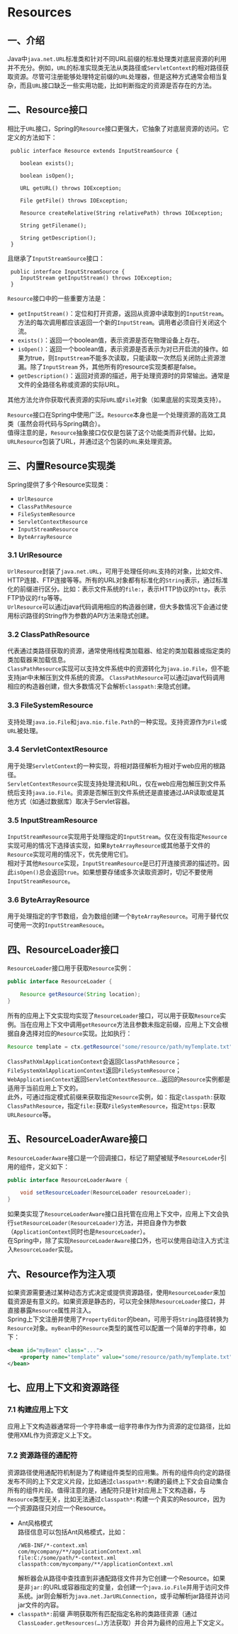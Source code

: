 # Resources
## 一、介绍
Java中`java.net.URL`标准类和针对不同URL前缀的标准处理类对底层资源的利用并不充分。例如，`URL`的标准实现类无法从类路径或`ServletContext`的相对路径获取资源。尽管可注册能够处理特定前缀的`URL`处理器，但是这种方式通常会相当复杂，而且`URL`接口缺乏一些实用功能，比如判断指定的资源是否存在的方法。  
## 二、Resource接口
相比于`URL`接口，Spring的`Resource`接口更强大，它抽象了对底层资源的访问。它定义的方法如下：
```
 public interface Resource extends InputStreamSource {

    boolean exists();

    boolean isOpen();

    URL getURL() throws IOException;

    File getFile() throws IOException;

    Resource createRelative(String relativePath) throws IOException;

    String getFilename();

    String getDescription();
 }
```
且继承了`InputStreamSource`接口：  
```
 public interface InputStreamSource {
    InputStream getInputStream() throws IOException;
 }
```

`Resource`接口中的一些重要方法是：  
 + `getInputStream()`：定位和打开资源，返回从资源中读取到的`InputStream`。方法的每次调用都应该返回一个新的`InputStream`。调用者必须自行关闭这个流。  
 + `exists()`：返回一个boolean值，表示资源是否在物理设备上存在。  
 + `isOpen()`：返回一个boolean值，表示资源是否表示为对已开启流的操作。如果为true，则`InputStream`不能多次读取，只能读取一次然后关闭防止资源泄漏。除了`InputStream` 外，其他所有的resource实现类都是false。
 + `getDescription()`：返回对资源的描述，用于处理资源时的异常输出。通常是文件的全路径名称或资源的实际URL。  

其他方法允许你获取代表资源的实际`URL`或`File`对象（如果底层的实现类支持）。  

`Resource`接口在Spring中使用广泛。`Resource`本身也是一个处理资源的高效工具类（虽然会将代码与Spring耦合）。  
 值得注意的是，`Resource`抽象接口仅仅是包装了这个功能类而非代替。比如，`URLResource`包装了URL，并通过这个包装的`URL`来处理资源。  

## 三、内置Resource实现类
Spring提供了多个Resource实现类：  
+ `UrlResource`
+ `ClassPathResource`
+ `FileSystemResource`
+ `ServletContextResource`
+ `InputStreamResource`
+ `ByteArrayResource`

### 3.1 UrlResource
`UrlResource`封装了`java.net.URL`，可用于处理任何`URL`支持的对象，比如文件、HTTP连接、FTP连接等等。所有的URL对象都有标准化的`String`表示，通过标准化的前缀进行区分。比如：表示文件系统的`file:`，表示HTTP协议的`http`，表示FTP协议的`ftp`等等。  
`UrlResource`可以通过java代码调用相应的构造器创建，但大多数情况下会通过使用标识路径的String作为参数的API方法来隐式创建。

### 3.2 ClassPathResource
代表通过类路径获取的资源，通常使用线程类加载器、给定的类加载器或指定类的类加载器来加载信息。  
`ClassPathResource`实现可以支持文件系统中的资源转化为`java.io.File`，但不能支持jar中未解压到文件系统的资源。
`ClassPathResource`可以通过java代码调用相应的构造器创建，但大多数情况下会解析`classpath:`来隐式创建。  

### 3.3 FileSystemResource
支持处理`java.io.File`和`java.nio.file.Path`的一种实现。支持资源作为`File`或`URL`被处理。  

### 3.4 ServletContextResource
用于处理`ServletContext`的一种实现，将相对路径解析为相对于web应用的根路径。  
`ServletContextResource`实现支持处理流和URL，仅在web应用包解压到文件系统后支持`java.io.File`。资源是否解压到文件系统还是直接通过JAR读取或是其他方式（如通过数据库）取决于Servlet容器。  

### 3.5 InputStreamResource
`InputStreamResource`实现用于处理指定的`InputStream`。仅在没有指定`Resource`实现可用的情况下选择该实现，如果`ByteArrayResource`或其他基于文件的`Resource`实现可用的情况下，优先使用它们。  
相对于其他`Resource`实现，`InputStreamResource`是已打开连接资源的描述符。因此`isOpen()`总会返回`true`。如果想要存储或多次读取资源时，切记不要使用`InputStreamResource`。  

### 3.6 ByteArrayResource
用于处理指定的字节数组，会为数组创建一个`ByteArrayResource`。可用于替代仅可使用一次的`InputStreamResouce`。  

## 四、ResourceLoader接口
`ResourceLoader`接口用于获取`Resource`实例：  
```java
public interface ResourceLoader {

    Resource getResource(String location);
}
```

所有的应用上下文实现均实现了`ResourceLoader`接口，可以用于获取`Resource`实例。当在应用上下文中调用`getResource`方法且参数未指定前缀，应用上下文会根据自身选择对应的`Resource`实现。比如执行：  
```java
Resource template = ctx.getResource("some/resource/path/myTemplate.txt");
```
`ClassPathXmlApplicationContext`会返回`ClassPathResource`；`FileSystemXmlApplicationContext`返回`FileSystemResource`；`WebApplicationContext`返回`ServletContextResource`...返回的`Resource`实例都是适用于当前应用上下文的。  
此外，可通过指定模式前缀来获取指定`Resource`实例，如：指定`classpath:`获取`ClassPathResource`，指定`file:`获取`FileSystemResource`，指定`https:`获取`URLResource`等。  

## 五、ResourceLoaderAware接口
`ResourceLoaderAware`接口是一个回调接口，标记了期望被赋予`ResourceLoder`引用的组件，定义如下：  
```java
public interface ResourceLoaderAware {

    void setResourceLoader(ResourceLoader resourceLoader);
}
```
如果类实现了`ResourceLoaderAware`接口且托管在应用上下文中，应用上下文会执行`setResourceLoader(ResourceLoader)`方法，并把自身作为参数（`ApplicationContext`同时也是`ResourceLoader`）。  
在Spring中，除了实现`ResourceLoaderAware`接口外，也可以使用自动注入方式注入`ResourceLoader`实现。  

## 六、Resource作为注入项
如果资源需要通过某种动态方式决定或提供资源路径，使用`ResourceLoader`来加载资源是有意义的。如果资源是静态的，可以完全抹除`ResourceLoader`接口，并直接暴露`Resource`属性并注入。  
Spring上下文注册并使用了`PropertyEditor`的bean，可用于将`String`路径转换为`Resource`对象。`myBean`中的`Resource`类型的属性可以配置一个简单的字符串，如下：  
```xml
<bean id="myBean" class="...">
    <property name="template" value="some/resource/path/myTemplate.txt"/>
</bean>
```

## 七、应用上下文和资源路径
### 7.1 构建应用上下文
应用上下文构造器通常将一个字符串或一组字符串作为作为资源的定位路径，比如使用XML作为资源定义上下文。  
### 7.2 资源路径的通配符
资源路径使用通配符机制是为了构建组件类型的应用集。所有的组件向约定的路径发布不同的上下文定义片段，比如通过`classpath*:`构建的最终上下文会自动集合所有的组件片段。值得注意的是，通配符只是针对应用上下文构造器，与`Resource`类型无关，比如无法通过`classpath*:`构建一个真实的Resource，因为一个资源路径只对应一个Resource。  
+ Ant风格模式  
  路径信息可以包括Ant风格模式，比如：  
  ```
  /WEB-INF/*-context.xml
  com/mycompany/**/applicationContext.xml
  file:C:/some/path/*-context.xml
  classpath:com/mycompany/**/applicationContext.xml
  ```
  解析器会从路径中查找直到非通配路径文件并为它创建一个Resource。如果是非`jar:`的URL或容器指定的变量，会创建一个`java.io.File`并用于访问文件系统。jar则会解析为`java.net.JarURLConnection`，或手动解析jar路径并访问jar文件的内容。  
+ `classpath*:`前缀
  声明获取所有匹配指定名称的类路径资源（通过`ClassLoader.getResources(…​)`方法获取）并合并为最终的应用上下文定义。


































